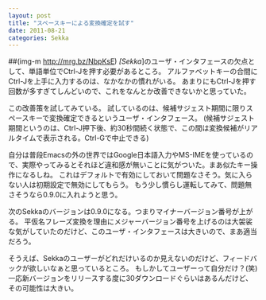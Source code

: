```yaml
---
layout: post
title: "スペースキーによる変換確定を試す"
date: 2011-08-21
categories: Sekka
---
```

 ##(img-m http://mrg.bz/NbpKsE)
*[Sekka*]のユーザ・インタフェースの欠点として、単語単位でCtrl-Jを押す必要があるところ。
アルファベットキーの合間にCtrl-Jを上手に入力するのは、なかなかの慣れがいる。
あまりにもCtrl-Jを押す回数が多すぎてしんどいので、これをなんとか改善できないかと思っていた。

この改善策を試してみている。
試しているのは、候補サジェスト期間に限りスペースキーで変換確定できるというユーザ・インタフェース。
(候補サジェスト期間というのは、Ctrl-J押下後、約30秒間続く状態で、この間は変換候補がリアルタイムで表示される。Ctrl-Gで中止できる)

自分は普段Emacsの外の世界ではGoogle日本語入力やMS-IMEを使っているので、実際やってみるとそれほど違和感が無いことに気がついた。まあ似たキー操作になるしね。
これはデフォルトで有効にしておいて問題なさそう。気に入らない人は初期設定で無効にしてもらう。
もう少し慣らし運転してみて、問題無さそうなら0.9.0に入れようと思う。

次のSekkaのバージョンは0.9.0になる。つまりマイナーバージョン番号が上がる。
平仮名フレーズ変換を理由にメジャーバージョン番号を上げるのは大袈裟な気がしていたのだけど、このユーザ・インタフェースは大きいので、まあ適当だろう。

そうえば、Sekkaのユーザーがどれだけいるのか見えないのだけど、フィードバックが欲しいなぁと思っているところ。
もしかしてユーザーって自分だけ？(笑)
一応新バージョンをリリースする度に30ダウンロードぐらいはあるんだけど、その可能性は大きい。
